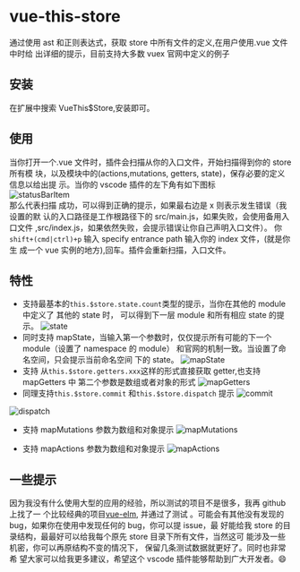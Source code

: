 # vue-this-store

通过使用 ast 和正则表达式，获取 store 中所有文件的定义,在用户使用.vue 文件中时给
出详细的提示，目前支持大多数 vuex 官网中定义的例子

## 安装

在扩展中搜索 VueThis\$Store,安装即可。

## 使用

当你打开一个.vue 文件时，插件会扫描从你的入口文件，开始扫描得到你的 store 所有模
块，以及模块中的(actions,mutations, getters, state)，保存必要的定义信息以给出提
示。当你的 vscode 插件的左下角有如下图标  
![statusBarItem](https://camo.githubusercontent.com/65886ccab9cc85ab8cf11e59f6d739827329b716/687474703a2f2f7675652d746869732d73746f72652e746573742e757063646e2e6e65742f7374617475734261724974656d2e6a7067)  
那么代表扫描 成功，可以得到正确的提示，如果最右边是 x 则表示发生错误（我设置的默
认的入口路径是工作根路径下的 src/main.js，如果失败，会使用备用入口文件
,src/index.js，如果依然失败，会提示错误让你自己声明入口文件）。
你`shift+(cmd|ctrl)+p` 输入 specify entrance path 输入你的 index 文件，(就是你生
成一个 vue 实例的地方),回车。插件会重新扫描，入口文件。

## 特性

- 支持最基本的`this.$store.state.count`类型的提示，当你在其他的 module 中定义了
  其他的 state 时， 可以得到下一层 module 和所有相应 state 的提示。
  ![state](https://camo.githubusercontent.com/254611df3a09c9272d92ca5d992fd7550944e1a3/687474703a2f2f7675652d746869732d73746f72652e746573742e757063646e2e6e65742f73746174652e676966)
- 同时支持 mapState，当输入第一个参数时，仅仅提示所有可能的下一个 module（设置了
  namespace 的 module） 和官网的机制一致。当设置了命名空间，只会提示当前命名空间
  下的 state。
  ![mapState](https://camo.githubusercontent.com/8c7db5bed3b832acc875915d590d29c6b139bc81/687474703a2f2f7675652d746869732d73746f72652e746573742e757063646e2e6e65742f6d617073746174652e676966)
- 支持 从`this.$store.getters.xxx`这样的形式直接获取 getter,也支持 mapGetters 中
  第二个参数是数组或者对象的形式
  ![mapGetters](https://camo.githubusercontent.com/ed2e36f338acef138ff3cef7ac5ba02292c270b0/687474703a2f2f7675652d746869732d73746f72652e746573742e757063646e2e6e65742f6d6170676574746572732e676966)
- 同理支持`this.$store.commit` 和`this.$store.dispatch` 提示
  ![commit](https://camo.githubusercontent.com/9232b7f06a643196e89eae18123bc7a7f4b25418/687474703a2f2f7675652d746869732d73746f72652e746573742e757063646e2e6e65742f636f6d6d69742e676966)

![dispatch](https://camo.githubusercontent.com/dea3e7f1c90e968ea45da2e4b7dfb8c4f097629e/687474703a2f2f7675652d746869732d73746f72652e746573742e757063646e2e6e65742f64697370617463682e676966)

- 支持 mapMutations 参数为数组和对象提示
  ![mapMutations](https://camo.githubusercontent.com/5ba84806b45f9305bb7d4b7eb251d72ef135879f/687474703a2f2f7675652d746869732d73746f72652e746573742e757063646e2e6e65742f6d61704d75746174696f6e732e676966)

- 支持 mapActions 参数为数组和对象提示
  ![mapActions](https://camo.githubusercontent.com/514de30dbdafcd119094e832454aea2502102300/687474703a2f2f7675652d746869732d73746f72652e746573742e757063646e2e6e65742f6d6170416374696f6e732e676966)

## 一些提示

因为我没有什么使用大型的应用的经验，所以测试的项目不是很多，我再 github 上找了一
个比较经典的项目[vue-elm](https://github.com/bailicangdu/vue2-elm), 并通过了测试
。可能会有其他没有发现的 bug，如果你在使用中发现任何的 bug，你可以提 issue，最
好能给我 store 的目录结构，最最好可以给我每个原先 store 目录下所有文件，当然这可
能涉及一些机密，你可以再原结构不变的情况下， 保留几条测试数据就更好了。同时也非常希
望大家可以给我更多建议，希望这个 vscode 插件能够帮助到广大开发者。:smile:
